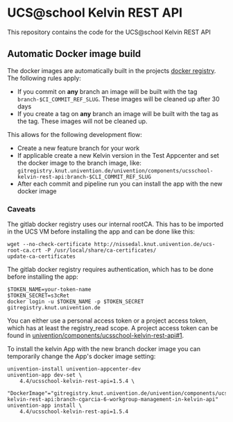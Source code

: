 # UCS@school Kelvin REST API

This repository contains the code for the UCS@school Kelvin REST API

## Automatic Docker image build

The docker images are automatically built in the projects [docker registry](https://git.knut.univention.de/univention/components/ucsschool-kelvin-rest-api/container_registry).
The following rules apply:
- If you commit on **any** branch an image will be built with the tag `branch-$CI_COMMIT_REF_SLUG`. These images will be
  cleaned up after 30 days
- If you create a tag on **any** branch an image will be built with the tag as the tag. These images will not be cleaned up.

This allows for the following development flow:
- Create a new feature branch for your work
- If applicable create a new Kelvin version in the Test Appcenter and set the docker image to the branch image, like:
  `gitregistry.knut.univention.de/univention/components/ucsschool-kelvin-rest-api:branch-$CLI_COMMIT_REF_SLUG`
- After each commit and pipeline run you can install the app with the new docker image

<!-- This will probably not work yet, since the registry needs authentication!
The release flow will be the following (This was not tested yet):
- When all features for the release are merged in the main branch, create a tag for the new release.
- Set the resulting docker image as the image in the app version to release
- Publish the app as usual. The AppCenter should automatically copy the image from the gitlab registry to our public
  docker registry
-->

### Caveats

The gitlab docker registry uses our internal rootCA. This has to be imported in the UCS VM before installing the app
and can be done like this:
```
wget --no-check-certificate http://nissedal.knut.univention.de/ucs-root-ca.crt -P /usr/local/share/ca-certificates/
update-ca-certificates
```

The gitlab docker registry requires authentication, which has to be done before installing the app:
```
$TOKEN_NAME=your-token-name
$TOKEN_SECRET=s3cRet
docker login -u $TOKEN_NAME -p $TOKEN_SECRET gitregistry.knut.univention.de
```

You can either use a personal access token or a project access token, which has at least the registry_read scope.
A project access token can be found in [univention/components/ucsschool-kelvin-rest-api#1](https://git.knut.univention.de/univention/components/ucsschool-kelvin-rest-api/-/issues/1).

To install the kelvin App with the new branch docker image you can temporarily 
change the App's docker image setting:

```
univention-install univention-appcenter-dev
univention-app dev-set \
    4.4/ucsschool-kelvin-rest-api=1.5.4 \
    "DockerImage"="gitregistry.knut.univention.de/univention/components/ucsschool-kelvin-rest-api:branch-cgarcia-6-workgroup-management-in-kelvin-api"
univention-app install \
    4.4/ucsschool-kelvin-rest-api=1.5.4
```

